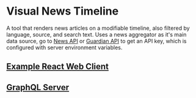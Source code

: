 # Visual News Timeline

A tool that renders news articles on a modifiable timeline, also filtered by language, source, and search text. Uses a news aggregator as it's main data source, go to [News API](https://newsapi.org/) or [Guardian API](https://open-platform.theguardian.com/access/) to get an API key, which is configured with server environment variables.

## [Example React Web Client](./client)

## [GraphQL Server](./server)